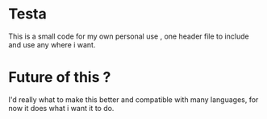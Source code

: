 # Testa 
This is a small code for my own personal use , one header file to include and use any where i want.
# Future of this ? 
I'd really what to make this better and compatible with many languages, for now it does what i want it to do.

